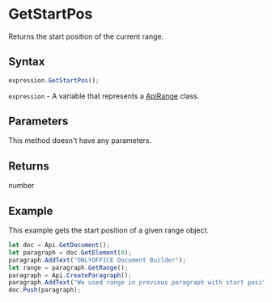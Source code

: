 # GetStartPos

Returns the start position of the current range.

## Syntax

```javascript
expression.GetStartPos();
```

`expression` - A variable that represents a [ApiRange](../ApiRange.md) class.

## Parameters

This method doesn't have any parameters.

## Returns

number

## Example

This example gets the start position of a given range object.

```javascript
let doc = Api.GetDocument();
let paragraph = doc.GetElement(0);
paragraph.AddText("ONLYOFFICE Document Builder");
let range = paragraph.GetRange();
paragraph = Api.CreateParagraph();
paragraph.AddText("We used range in previous paragraph with start position: " + range.GetStartPos());
doc.Push(paragraph);
```
